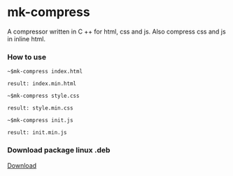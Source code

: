 # mk-compress

A compressor written in C ++ for html, css and js.
Also compress css and js in inline html.


### How to use

```
~$mk-compress index.html

result: index.min.html
```

```
~$mk-compress style.css

result: style.min.css
```

```
~$mk-compress init.js

result: init.min.js
```

### Download package linux .deb

[Download](https://github.com/SHENOISZ/mk-compress/deb/mk-compress_1.0.0_all.deb)
